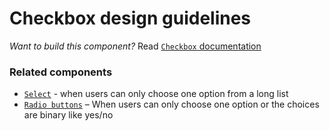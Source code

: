# Checkbox design guidelines

_Want to build this component?_ Read [`Checkbox` documentation](https://consensys.github.io/rimble-ui/?path=/story/checkbox--documentation)
<!-- STORY -->

### Related components
- [`Select`]() - when users can only choose one option from a long list
- [`Radio buttons`]() – When users can only choose one option or the choices are binary like yes/no
